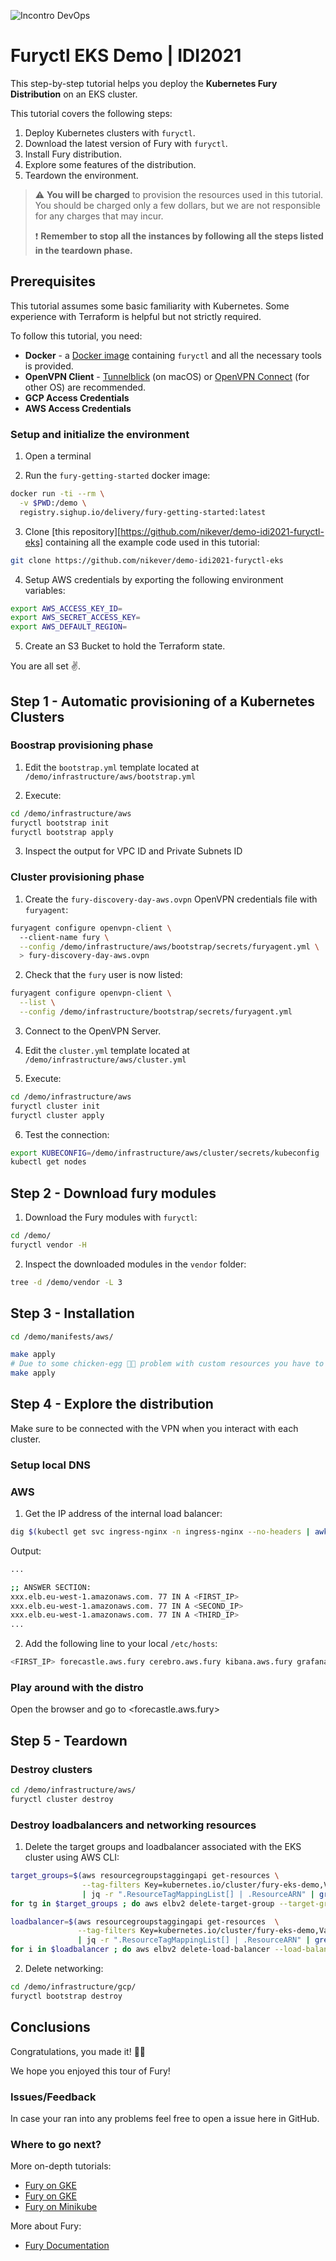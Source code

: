 ![Incontro DevOps](https://2021.incontrodevops.it/assets/img/social-1200x630.png)

# Furyctl EKS Demo | IDI2021

This step-by-step tutorial helps you deploy the **Kubernetes Fury Distribution** on an EKS cluster.

This tutorial covers the following steps:

1. Deploy Kubernetes clusters with `furyctl`.
2. Download the latest version of Fury with `furyctl`.
3. Install Fury distribution.
4. Explore some features of the distribution.
5. Teardown the environment.

> ⚠️ **You will be charged** to provision the resources used in this tutorial. You should be charged only a few dollars, but we are not responsible for any charges that may incur.
>
> ❗️ **Remember to stop all the instances by following all the steps listed in the teardown phase.**

## Prerequisites

This tutorial assumes some basic familiarity with Kubernetes. Some experience with Terraform is helpful but not strictly required.

To follow this tutorial, you need:

- **Docker** - a [Docker image]([fury-on-gke-dockerfile]) containing `furyctl` and all the necessary tools is provided.
- **OpenVPN Client** - [Tunnelblick][tunnelblick] (on macOS) or [OpenVPN Connect][openvpn-connect] (for other OS) are recommended.
- **GCP Access Credentials**
- **AWS Access Credentials**

### Setup and initialize the environment

1. Open a terminal

2. Run the `fury-getting-started` docker image:

```bash
docker run -ti --rm \
  -v $PWD:/demo \
  registry.sighup.io/delivery/fury-getting-started:latest
```

3. Clone [this repository][https://github.com/nikever/demo-idi2021-furyctl-eks] containing all the example code used in this tutorial:

```bash
git clone https://github.com/nikever/demo-idi2021-furyctl-eks
```

4. Setup AWS credentials by exporting the following environment variables:

```bash
export AWS_ACCESS_KEY_ID=
export AWS_SECRET_ACCESS_KEY=
export AWS_DEFAULT_REGION=
```

5. Create an S3 Bucket to hold the Terraform state.

You are all set ✌️.

## Step 1 - Automatic provisioning of a Kubernetes Clusters

### Boostrap provisioning phase

1. Edit the `bootstrap.yml` template located at `/demo/infrastructure/aws/bootstrap.yml`

2. Execute:

```bash
cd /demo/infrastructure/aws
furyctl bootstrap init
furyctl bootstrap apply
```

3. Inspect the output for VPC ID and Private Subnets ID

### Cluster provisioning phase

1. Create the `fury-discovery-day-aws.ovpn` OpenVPN credentials file with `furyagent`:

```bash
furyagent configure openvpn-client \ 
  --client-name fury \
  --config /demo/infrastructure/aws/bootstrap/secrets/furyagent.yml \
  > fury-discovery-day-aws.ovpn
```

2. Check that the `fury` user is now listed:

```bash
furyagent configure openvpn-client \
  --list \
  --config /demo/infrastructure/bootstrap/secrets/furyagent.yml
```

3. Connect to the OpenVPN Server.

4. Edit the `cluster.yml` template located at `/demo/infrastructure/aws/cluster.yml`

5. Execute:

```bash
cd /demo/infrastructure/aws
furyctl cluster init
furyctl cluster apply
```

6. Test the connection:

```bash
export KUBECONFIG=/demo/infrastructure/aws/cluster/secrets/kubeconfig
kubectl get nodes
```

## Step 2 - Download fury modules

1. Download the Fury modules with `furyctl`:

```bash
cd /demo/
furyctl vendor -H
```

2. Inspect the downloaded modules in the `vendor` folder:

```bash
tree -d /demo/vendor -L 3
```

## Step 3 - Installation

```bash
cd /demo/manifests/aws/

make apply
# Due to some chicken-egg 🐓🥚 problem with custom resources you have to apply again
make apply
```

## Step 4 - Explore the distribution

Make sure to be connected with the VPN when you interact with each cluster.

### Setup local DNS

### AWS

1. Get the IP address of the internal load balancer:

```bash
dig $(kubectl get svc ingress-nginx -n ingress-nginx --no-headers | awk '{print $4}')
```

Output:

```bash
...

;; ANSWER SECTION:
xxx.elb.eu-west-1.amazonaws.com. 77 IN A <FIRST_IP>
xxx.elb.eu-west-1.amazonaws.com. 77 IN A <SECOND_IP>
xxx.elb.eu-west-1.amazonaws.com. 77 IN A <THIRD_IP>
...

```

2. Add the following line to your local `/etc/hosts`:

```bash
<FIRST_IP> forecastle.aws.fury cerebro.aws.fury kibana.aws.fury grafana.aws.fury
```

### Play around with the distro

Open the browser and go to <forecastle.aws.fury>

## Step 5 - Teardown

### Destroy clusters

```bash
cd /demo/infrastructure/aws/
furyctl cluster destroy
```

### Destroy loadbalancers and networking resources

1. Delete the target groups and loadbalancer associated with the EKS cluster using AWS CLI:

```bash
target_groups=$(aws resourcegroupstaggingapi get-resources \
                --tag-filters Key=kubernetes.io/cluster/fury-eks-demo,Values=owned  \
                | jq -r ".ResourceTagMappingList[] | .ResourceARN" | grep targetgroup)
for tg in $target_groups ; do aws elbv2 delete-target-group --target-group-arn $tg ; done

loadbalancer=$(aws resourcegroupstaggingapi get-resources  \
               --tag-filters Key=kubernetes.io/cluster/fury-eks-demo,Values=owned \
               | jq -r ".ResourceTagMappingList[] | .ResourceARN" | grep loadbalancer)
for i in $loadbalancer ; do aws elbv2 delete-load-balancer --load-balancer-arn $i ; done
```

2. Delete networking:

```bash
cd /demo/infrastructure/gcp/
furyctl bootstrap destroy
```

## Conclusions

Congratulations, you made it! 🥳🥳

We hope you enjoyed this tour of Fury!

### Issues/Feedback

In case your ran into any problems feel free to open a issue here in GitHub.

### Where to go next?

More on-depth tutorials:

- [Fury on GKE][fury-on-gke]
- [Fury on GKE][fury-on-eks]
- [Fury on Minikube][fury-on-minikube]

More about Fury:

- [Fury Documentation][fury-docs]

[fury-discovery-day-repository]: https://github.com/nikever/demo-fury-discovery-day
[fury-getting-started-repository]: https://github.com/sighupio/fury-getting-started
[fury-getting-started-dockerfile]: https://github.com/sighupio/fury-getting-started/blob/main/utils/docker/Dockerfile
[fury-docs]: https://docs.kubernetesfury.com/

[fury-on-minikube]: https://github.com/sighupio/fury-getting-started/tree/main/fury-on-minikube
[fury-on-eks]: https://github.com/sighupio/fury-getting-started/tree/main/fury-on-eks
[fury-on-gke]: https://github.com/sighupio/fury-getting-started/tree/main/fury-on-gke

[furyagent-repository]: https://github.com/sighupio/furyagent

[provisioner-bootstrap-aws-reference]: https://docs.kubernetesfury.com/docs/cli-reference/furyctl/provisioners/aws-bootstrap/

[tunnelblick]: https://tunnelblick.net/downloads.html
[openvpn-connect]: https://openvpn.net/vpn-client/

[kibana-screenshoot]: ../utils/images/kibana.png
[grafana-screenshoot]: ../utils/images/grafana.png
[cerebro-screenshoot]: ../utils/images/cerebro.png
[forecastle-screenshoot]: ../utils/images/forecastle.png
